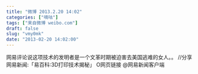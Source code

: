 ```yaml
---
title: "微博 2013.2.20 14:02"
categories: ["嘀咕"]
tags: ["来自微博 weibo.com"]
draft: false
slug: "vmy0mk"
date: "2013-02-20 14:02:00"
---
```


<p>网易评论说这项技术的发明者是一个文革时期被迫害去美国逃难的女人。。 //分享网易新闻:「易百科:3D打印技术揭秘」 O网页链接 @网易新闻客户端 ​​​​</p>

